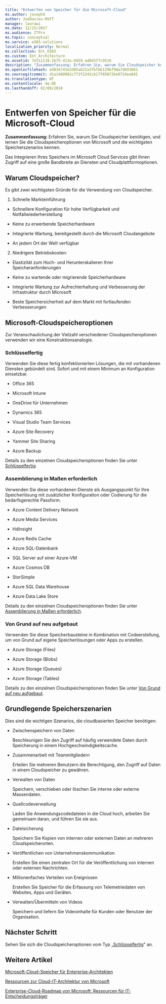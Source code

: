 ```yaml
---
title: "Entwerfen von Speicher für die Microsoft-Cloud"
ms.author: josephd
author: JoeDavies-MSFT
manager: laurawi
ms.date: 12/15/2017
ms.audience: ITPro
ms.topic: conceptual
ms.service: o365-solutions
localization_priority: Normal
ms.collection: Ent_O365
ms.custom: Ent_Architecture
ms.assetid: 7e511118-1b75-413a-b959-ad0d3ffc9516
description: "Zusammenfassung: Erfahren Sie, warum Sie Cloudspeicher benötigen, und lernen Sie die Cloudspeicheroptionen von Microsoft und die wichtigsten Speicherszenarios kennen."
ms.openlocfilehash: ed816743e2d85a622a3fbfbb129bf90a7db93881
ms.sourcegitcommit: d1a1480982c773f2241cb17f85072be8724ea841
ms.translationtype: HT
ms.contentlocale: de-DE
ms.lasthandoff: 02/09/2018
---
```

# <a name="designing-storage-for-the-microsoft-cloud"></a>Entwerfen von Speicher für die Microsoft-Cloud

 **Zusammenfassung:** Erfahren Sie, warum Sie Cloudspeicher benötigen, und lernen Sie die Cloudspeicheroptionen von Microsoft und die wichtigsten Speicherszenarios kennen.
  
Das Integrieren Ihres Speichers im Microsoft Cloud Services gibt Ihnen Zugriff auf eine große Bandbreite an Diensten und Cloudplattformoptionen.
  
## <a name="why-cloud-storage"></a>Warum Cloudspeicher?

Es gibt zwei wichtigsten Gründe für die Verwendung von Cloudspeicher.
  
1. Schnelle Markteinführung
    
  - Schnellere Konfiguration für hohe Verfügbarkeit und Notfallwiederherstellung
    
  - Keine zu erwerbende Speicherhardware
    
  - Integrierte Wartung, bereitgestellt durch die Microsoft Cloudangebote
    
  - An jedem Ort der Welt verfügbar
    
2. Niedrigere Betriebskosten:
    
  - Elastizität zum Hoch- und Herunterskalieren Ihrer Speicheranforderungen
    
  - Keine zu wartende oder migrierende Speicherhardware
    
  - Integrierte Wartung zur Aufrechterhaltung und Verbesserung der Infrastruktur durch Microsoft
    
  - Beste Speichersicherheit auf dem Markt mit fortlaufenden Verbesserungen
    
## <a name="microsoft-cloud-storage-options"></a>Microsoft-Cloudspeicheroptionen

Zur Veranschaulichung der Vielzahl verschiedener Cloudspeicheroptionen verwenden wir eine Konstruktionsanalogie.
  
### <a name="move-in-ready"></a>Schlüsselfertig

Verwenden Sie diese fertig konfektionierten Lösungen, die mit vorhandenen Diensten gebündelt sind. Sofort und mit einem Minimum an Konfiguration einsetzbar.
  
- Office 365
    
- Microsoft Intune
    
- OneDrive für Unternehmen
    
- Dynamics 365
    
- Visual Studio Team Services
    
- Azure Site Recovery
    
- Yammer Site Sharing
    
- Azure Backup
    
Details zu den einzelnen Cloudspeicheroptionen finden Sie unter [Schlüsselfertig](move-in-ready.md).
  
### <a name="some-assembly-required"></a>Assemblierung in Maßen erforderlich

Verwenden Sie diese vorhandenen Dienste als Ausgangspunkt für Ihre Speicherlösung mit zusätzlicher Konfiguration oder Codierung für die bedarfsgerechte Passform.
  
- Azure Content Delivery Network
    
- Azure Media Services
    
- HdInsight
    
- Azure Redis Cache
    
- Azure SQL-Datenbank
    
- SQL Server auf einer Azure-VM
    
- Azure Cosmos DB
    
- StorSimple
    
- Azure SQL Data Warehouse
    
- Azure Data Lake Store
    
Details zu den einzelnen Cloudspeicheroptionen finden Sie unter [Assemblierung in Maßen erforderlich](some-assembly-required.md).
  
### <a name="build-from-the-ground-up"></a>Von Grund auf neu aufgebaut

Verwenden Sie diese Speicherbausteine in Kombination mit Codeerstellung, um von Grund auf eigene Speicherlösungen oder Apps zu erstellen.
  
- Azure Storage (Files)
    
- Azure Storage (Blobs)
    
- Azure Storage (Queues)
    
- Azure Storage (Tables)
    
Details zu den einzelnen Cloudspeicheroptionen finden Sie unter [Von Grund auf neu aufgebaut](build-from-the-ground-up.md).
  
## <a name="key-storage-scenarios"></a>Grundlegende Speicherszenarien

Dies sind die wichtigen Szenarios, die cloudbasierten Speicher benötigen:
  
- Zwischenspeichern von Daten
    
    Beschleunigen Sie den Zugriff auf häufig verwendete Daten durch Speicherung in einem Hochgeschwindigkeitscache.
    
- Zusammenarbeit mit Teammitgliedern
    
    Erteilen Sie mehreren Benutzern die Berechtigung, den Zugriff auf Daten in einem Cloudspeicher zu gewähren.
    
- Verwalten von Daten
    
    Speichern, verschieben oder löschen Sie interne oder externe Massendaten.
    
- Quellcodeverwaltung
    
    Laden Sie Anwendungscodedateien in die Cloud hoch, arbeiten Sie gemeinsam daran, und führen Sie sie aus.
    
- Dateisicherung
    
    Speichern Sie Kopien von internen oder externen Daten an mehreren Cloudspeicherorten.
    
- Veröffentlichen von  Unternehmenskommunikation
    
    Erstellen Sie einen zentralen Ort für die Veröffentlichung von internen oder externen Nachrichten.
    
- Millionenfaches Verteilen von Ereignissen
    
    Erstellen Sie Speicher für die Erfassung von Telemetriedaten von Websites, Apps und Geräten.
    
- Verwalten/Übermitteln von Videos
    
    Speichern und liefern Sie Videoinhalte für Kunden oder Benutzer der Organisation.
    
## <a name="next-step"></a>Nächster Schritt

Sehen Sie sich die Cloudspeicheroptionen vom Typ „[Schlüsselfertig](move-in-ready.md)" an.
  
## <a name="see-also"></a>Weitere Artikel

[Microsoft-Cloud-Speicher für Enterprise-Architekten](microsoft-cloud-storage-for-enterprise-architects.md)
  
[Ressourcen zur Cloud-IT-Architektur von Microsoft](microsoft-cloud-it-architecture-resources.md)

[Enterprise-Cloud-Roadmap von Microsoft: Ressourcen für IT-Entscheidungsträger](https://sway.com/FJ2xsyWtkJc2taRD)


